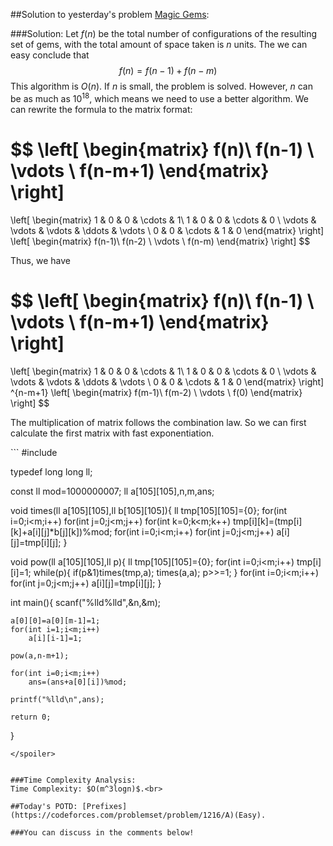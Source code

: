 ##Solution to yesterday's problem [Magic Gems](https://codeforces.com/problemset/problem/1117/D):

###Solution:
Let $f(n)$ be the total number of configurations of the resulting set of gems, with the total amount of space taken is $n$ units. The we can easy conclude that $$f(n) = f(n-1) + f(n-m)$$
This algorithm is $O(n)$. If $n$ is small, the problem is solved. However, $n$ can be as much as $10^{18}$, which means we need to use a better algorithm. We can rewrite the formula to the matrix format:

$$
\left[
 \begin{matrix}
   f(n)\\
   f(n-1) \\
   \vdots \\
   f(n-m+1)
  \end{matrix}
\right]
=
\left[
 \begin{matrix}
   1 & 0 & 0 & \cdots & 1\\
   1 & 0 & 0 & \cdots & 0 \\
   \vdots & \vdots & \vdots & \ddots & \vdots \\
   0 & 0 & \cdots & 1 & 0
  \end{matrix}
\right]
\left[
 \begin{matrix}
   f(n-1)\\
   f(n-2) \\
   \vdots \\
   f(n-m)
  \end{matrix}
\right]
$$

Thus, we have

$$
\left[
 \begin{matrix}
   f(n)\\
   f(n-1) \\
   \vdots \\
   f(n-m+1)
  \end{matrix}
\right]
=
\left[
 \begin{matrix}
   1 & 0 & 0 & \cdots & 1\\
   1 & 0 & 0 & \cdots & 0 \\
   \vdots & \vdots & \vdots & \ddots & \vdots \\
   0 & 0 & \cdots & 1 & 0
  \end{matrix}
\right]
^{n-m+1}
\left[
 \begin{matrix}
   f(m-1)\\
   f(m-2) \\
   \vdots \\
   f(0)
  \end{matrix}
\right]
$$

The multiplication of matrix follows the combination law. So we can first calculate the first matrix with fast exponentiation.

<spoiler summary="Code(C++)">
```
#include <cstdio>

typedef long long ll;

const ll mod=1000000007;
ll a[105][105],n,m,ans;

void times(ll a[105][105],ll b[105][105]){
	ll tmp[105][105]={0};
	for(int i=0;i<m;i++)
		for(int j=0;j<m;j++)
			for(int k=0;k<m;k++)
				tmp[i][k]=(tmp[i][k]+a[i][j]*b[j][k])%mod;
	for(int i=0;i<m;i++)
		for(int j=0;j<m;j++)
			a[i][j]=tmp[i][j];
}

void pow(ll a[105][105],ll p){
	ll tmp[105][105]={0};
	for(int i=0;i<m;i++)
		tmp[i][i]=1;
	while(p){
		if(p&1)times(tmp,a);
		times(a,a);
		p>>=1;
	}
	for(int i=0;i<m;i++)
		for(int j=0;j<m;j++)
			a[i][j]=tmp[i][j];
}

int main(){
	scanf("%lld%lld",&n,&m);
	
	a[0][0]=a[0][m-1]=1;
	for(int i=1;i<m;i++)
		a[i][i-1]=1;
	
	pow(a,n-m+1);
	
	for(int i=0;i<m;i++)
		ans=(ans+a[0][i])%mod;
	
	printf("%lld\n",ans);
	
	return 0;
}
```
</spoiler>


###Time Complexity Analysis:
Time Complexity: $O(m^3logn)$.<br>

##Today's POTD: [Prefixes](https://codeforces.com/problemset/problem/1216/A)(Easy).

###You can discuss in the comments below!
